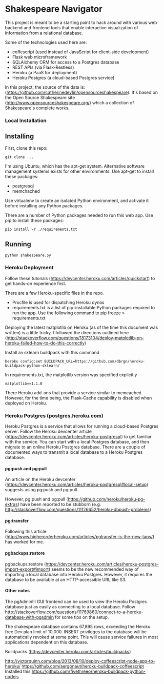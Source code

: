 # Shakespeare Navigator

This project is meant to be a starting point to hack around with various web backend and frontend tools that enable interactive visualization of information from a relational database.

Some of the technologies used here are:

* coffescript (used instead of JavaScript for client-side development)
* Flask web microframework
* SQLAlchemy ORM for access to a Postgres database
* REST APIs (via Flask-Restless)
* Heroku (a PaaS for deployment)
* Heroku Postgres (a cloud-based Postgres service)


In this project, the source of the data is: (https://github.com/catherinedevlin/opensourceshakespeare). It's based on the Open Source Shakespeare site (http://www.opensourceshakespeare.org/) which a collection of Shakespeare's complete works.


### Local Installation

## Installing

First, clone this repo:

    git clone ...

I'm using Ubuntu, which has the apt-get system. Alternative software management systems exists for other environments. Use apt-get to install these packages:
* postgresql
* memchached

Use virtualenv to create an isolated Python environment, and activate it before installing any Python packages. 

There are a number of Python packages needed to run this web app. Use pip to install these packages:

    pip install -r ./requirements.txt

## Running

    python shakespeare.py 

### Heroku Deployment

Follow these tutorials (https://devcenter.heroku.com/articles/quickstart) to get hands-on experience first.

There are a few Heroku-specific files in the repo.
* Procfile is used for dispatching Heroku dynos
* requirements.txt is a list of pip-installable Python packages required to run the app. Use the following command to 
    pip freeze > requirements.txt

Deploying the latest matplotlib on Heroku (as of the time this document was written) is a little tricky. I followed the directions outlined here (http://stackoverflow.com/questions/18173104/deploy-matplotlib-on-heroku-failed-how-to-do-this-correctly)

Install an sklearn buildpack with this command

    heroku config:set BUILDPACK_URL=https://github.com/dbrgn/heroku-buildpack-python-sklearn/

In requirements.txt, the matplotlib version was specified explicitly

    matplotlib==1.1.0

There Heroku add-ons that provide a service similar to memcached. However, for the time being, the Flask-Cache capability is disabled when deployed on Heroku.


### Heroku Postgres (postgres.heroku.com)

Heroku Postgres is a service that allows for running a cloud-based Postgres server. Follow the Heroku devcenter article (https://devcenter.heroku.com/articles/heroku-postgresql) to get familiar with the service.  You can start with a local Postgres database, and then migrate to an online Heroku Postgres database.  There are a couple of documented ways to transmit a local database to a Heroku Postgres database. 


#### pg:push and pg:pull 
An article on the Heroku devcenter (https://devcenter.heroku.com/articles/heroku-postgresql#local-setup) suggests using pg:push and 
pg:pull

However, pg:push and pg:pull (https://github.com/heroku/heroku-pg-extras) have been reported to be stubborn (e.g. http://stackoverflow.com/questions/11126652/heroku-dbpush-problems)

#### pg:transfer
Following this article (http://www.higherorderheroku.com/articles/pgtransfer-is-the-new-taps/) has worked for me.

#### pgbackups:restore
pgbackups:restore (https://devcenter.heroku.com/articles/heroku-postgres-import-export#import) seems to be the new recommended way of importing a local database into Heroku Postgres.  However, it requires the database to be available at an HTTP-accessible URL like S3.

#### Other notes
The pgAdminIII GUI frontend can be used to view the Heroku Postgres database just as easily as connecting to a local database. Follow http://stackoverflow.com/questions/11769860/connect-to-a-heroku-database-with-pgadmin for some tips on the setup.

The shakespeare database contains 67,895 rows, exceeding the Heroku free Dev plan limit of 10,000. INSERT privileges to the database will be automatically revoked at some point. This will cause service failures in most applications dependent on this database.



Buildpacks (https://devcenter.heroku.com/articles/buildpacks)

http://victorquinn.com/blog/2013/08/10/deploy-coffeescript-node-app-to-heroku/
https://github.com/aergonaut/heroku-buildpack-coffeescript
Installed this https://github.com/fivethreeo/heroku-buildpack-python-nodejs


